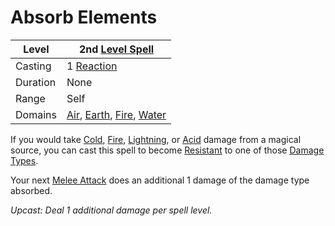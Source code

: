 # Absorb Elements

| Level    | 2nd [Level Spell](../../../Spell%20Level.md)                                                                                                                             |
| -------- | ------------------------------------------------------------------------------------------------------------------------------------------------------------------------ |
| Casting  | 1 [Reaction](../../../../Game%20Procedures/Reaction.md)                                                                                                                  |
| Duration | None                                                                                                                                                                     |
| Range    | Self                                                                                                                                                                     |
| Domains  | [Air](../../../Spell%20Domains/Air.md), [Earth](../../../Spell%20Domains/Earth.md), [Fire](../../../Spell%20Domains/Fire.md), [Water](../../../Spell%20Domains/Water.md) |

If you would take [Cold](../../../../Damage%20Types/Cold.md), [Fire](../../../../Damage%20Types/Fire.md), [Lightning](../../../../Damage%20Types/Lightning.md), or [Acid](../../../../Damage%20Types/Acid.md) damage from a magical source, you can cast this spell to become [Resistant](../../../../Conditions/Resistant.md) to one of those [Damage Types](../../../../Damage%20Types/!Damage%20Types.md). 

Your next [Melee Attack](../../../../Game%20Procedures/Melee%20Attack.md) does an additional 1 damage of the damage type absorbed.

*Upcast: Deal 1 additional damage per spell level.*